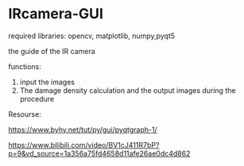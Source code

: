 # IRcamera-GUI

required libraries: 
opencv, matplotlib, numpy,pyqt5



the guide of the IR camera

functions: 
1. input the images
2. The damage density calculation and the output images during the procedure

Resourse:

https://www.byhy.net/tut/py/gui/pyqtgraph-1/

https://www.bilibili.com/video/BV1cJ411R7bP?p=9&vd_source=1a356a75fd4658d11afe26ae0dc4d862

